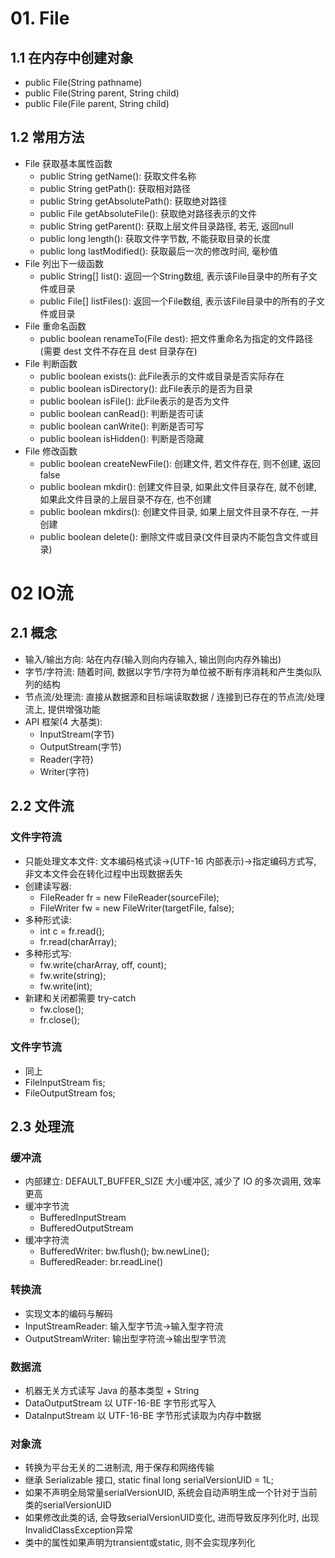 # 01. File
## 1.1 在内存中创建对象
- public File(String pathname)
- public File(String parent, String child)
- public File(File parent, String child)

## 1.2 常用方法
- File 获取基本属性函数
  - public String getName(): 获取文件名称
  - public String getPath(): 获取相对路径
  - public String getAbsolutePath(): 获取绝对路径
  - public File getAbsoluteFile(): 获取绝对路径表示的文件
  - public String getParent(): 获取上层文件目录路径, 若无, 返回null
  - public long length(): 获取文件字节数, 不能获取目录的长度
  - public long lastModified(): 获取最后一次的修改时间, 毫秒值
- File 列出下一级函数
  - public String[] list(): 返回一个String数组, 表示该File目录中的所有子文件或目录
  - public File[] listFiles(): 返回一个File数组, 表示该File目录中的所有的子文件或目录
- File 重命名函数
  - public boolean renameTo(File dest): 把文件重命名为指定的文件路径 (需要 dest 文件不存在且 dest 目录存在)
- File 判断函数
  - public boolean exists(): 此File表示的文件或目录是否实际存在
  - public boolean isDirectory(): 此File表示的是否为目录
  - public boolean isFile(): 此File表示的是否为文件
  - public boolean canRead(): 判断是否可读
  - public boolean canWrite(): 判断是否可写
  - public boolean isHidden(): 判断是否隐藏
- File 修改函数
  - public boolean createNewFile(): 创建文件, 若文件存在, 则不创建, 返回false
  - public boolean mkdir(): 创建文件目录, 如果此文件目录存在, 就不创建, 如果此文件目录的上层目录不存在, 也不创建
  - public boolean mkdirs(): 创建文件目录, 如果上层文件目录不存在, 一并创建
  - public boolean delete(): 删除文件或目录(文件目录内不能包含文件或目录)

# 02 IO流
## 2.1 概念
- 输入/输出方向: 站在内存(输入则向内存输入, 输出则向内存外输出)
- 字节/字符流: 随着时间, 数据以字节/字符为单位被不断有序消耗和产生类似队列的结构
- 节点流/处理流: 直接从数据源和目标端读取数据 / 连接到已存在的节点流/处理流上, 提供增强功能
- API 框架(4 大基类): 
  - InputStream(字节)
  - OutputStream(字节)
  - Reader(字符)
  - Writer(字符)
## 2.2 文件流
### 文件字符流
- 只能处理文本文件: 文本编码格式读->(UTF-16 内部表示)->指定编码方式写, 非文本文件会在转化过程中出现数据丢失
- 创建读写器:
  - FileReader fr = new FileReader(sourceFile); 
  - FileWriter fw = new FileWriter(targetFile, false);
- 多种形式读:
  - int c = fr.read();
  - fr.read(charArray);
- 多种形式写:
  - fw.write(charArray, off, count);
  - fw.write(string);
  - fw.write(int);
- 新建和关闭都需要 try-catch
  - fw.close();
  - fr.close();
### 文件字节流
- 同上
- FileInputStream fis;
- FileOutputStream fos;

## 2.3 处理流
### 缓冲流
- 内部建立: DEFAULT_BUFFER_SIZE 大小缓冲区, 减少了 IO 的多次调用, 效率更高
- 缓冲字节流
  - BufferedInputStream 
  - BufferedOutputStream
- 缓冲字符流
  - BufferedWriter: bw.flush(); bw.newLine();
  - BufferedReader: br.readLine()

### 转换流
- 实现文本的编码与解码
- InputStreamReader: 输入型字节流->输入型字符流
- OutputStreamWriter: 输出型字符流->输出型字节流

### 数据流
- 机器无关方式读写 Java 的基本类型 + String
- DataOutputStream 以 UTF-16-BE 字节形式写入
- DataInputStream 以 UTF-16-BE 字节形式读取为内存中数据

### 对象流
- 转换为平台无关的二进制流, 用于保存和网络传输
- 继承 Serializable 接口, static final long serialVersionUID = 1L;
- 如果不声明全局常量serialVersionUID, 系统会自动声明生成一个针对于当前类的serialVersionUID
- 如果修改此类的话, 会导致serialVersionUID变化, 进而导致反序列化时, 出现InvalidClassException异常
- 类中的属性如果声明为transient或static, 则不会实现序列化
